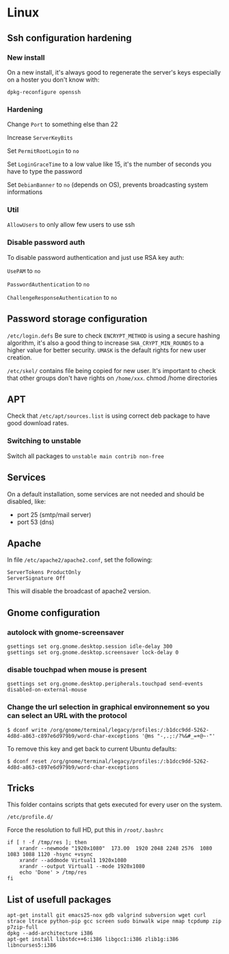 # Linux

## Ssh configuration hardening

### New install

On a new install, it's always good to regenerate the server's keys especially on a hoster you don't know with:

```dpkg-reconfigure openssh```

### Hardening
Change `Port` to something else than 22

Increase `ServerKeyBits`

Set `PermitRootLogin` to `no`

Set `LoginGraceTime` to a low value like 15, it's the number of seconds you have to type the password

Set `DebianBanner` to `no` (depends on OS), prevents broadcasting system informations

### Util

`AllowUsers` to only allow few users to use ssh

### Disable password auth
To disable password authentication and just use RSA key auth:

`UsePAM` to `no`

`PasswordAuthentication` to `no`

`ChallengeResponseAuthentication` to `no`

## Password storage configuration

```/etc/login.defs```
Be sure to check `ENCRYPT_METHOD` is using a secure hashing algorithm, it's also a good thing to increase `SHA_CRYPT_MIN_ROUNDS` to a higher value for better security.
`UMASK` is the default rights for new user creation.

```/etc/skel/``` contains file being copied for new user. It's important to check that other groups don't have rights on ```/home/xxx```.
chmod /home directories

## APT

Check that ```/etc/apt/sources.list``` is using correct deb package to have good download rates.

### Switching to unstable

Switch all packages to `unstable main contrib non-free`

## Services

On a default installation, some services are not needed and should be disabled, like:
* port 25 (smtp/mail server)
* port 53 (dns)

## Apache

In file `/etc/apache2/apache2.conf`, set the following:
```
ServerTokens ProductOnly
ServerSignature Off
```
This will disable the broadcast of apache2 version.

## Gnome configuration

### autolock with gnome-screensaver

```
gsettings set org.gnome.desktop.session idle-delay 300
gsettings set org.gnome.desktop.screensaver lock-delay 0
```

### disable touchpad when mouse is present

```
gsettings set org.gnome.desktop.peripherals.touchpad send-events disabled-on-external-mouse
```

### Change the url selection in graphical environnement so you can select an URL with the protocol

```
$ dconf write /org/gnome/terminal/legacy/profiles:/:b1dcc9dd-5262-4d8d-a863-c897e6d979b9/word-char-exceptions '@ms "-,.;:/?%&#_=+@~·"'
```

To remove this key and get back to current Ubuntu defaults:
```
$ dconf reset /org/gnome/terminal/legacy/profiles:/:b1dcc9dd-5262-4d8d-a863-c897e6d979b9/word-char-exceptions
```

## Tricks

This folder contains scripts that gets executed for every user on the system.
```
/etc/profile.d/
```
Force the resolution to full HD, put this in `/root/.bashrc`
```
if [ ! -f /tmp/res ]; then                                                      
    xrandr --newmode "1920x1080"  173.00  1920 2048 2248 2576  1080 1083 1088 1120 -hsync +vsync
    xrandr --addmode Virtual1 1920x1080
    xrandr --output Virtual1 --mode 1920x1080
    echo 'Done' > /tmp/res
fi
```

## List of usefull packages

```
apt-get install git emacs25-nox gdb valgrind subversion wget curl strace ltrace python-pip gcc screen sudo binwalk wipe nmap tcpdump zip p7zip-full
dpkg --add-architecture i386
apt-get install libstdc++6:i386 libgcc1:i386 zlib1g:i386 libncurses5:i386
```
